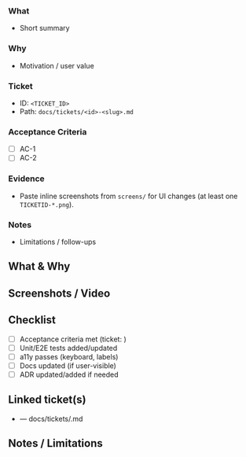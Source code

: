 ### What

- Short summary

### Why

- Motivation / user value

### Ticket

- ID: `<TICKET_ID>`
- Path: `docs/tickets/<id>-<slug>.md`

### Acceptance Criteria

- [ ] AC-1
- [ ] AC-2

### Evidence

- Paste inline screenshots from `screens/` for UI changes (at least one `TICKETID-*.png`).

### Notes

- Limitations / follow-ups

## What & Why

## Screenshots / Video

## Checklist
- [ ] Acceptance criteria met (ticket: <ID>)
- [ ] Unit/E2E tests added/updated
- [ ] a11y passes (keyboard, labels)
- [ ] Docs updated (if user-visible)
- [ ] ADR updated/added if needed

## Linked ticket(s)
- <ID> — docs/tickets/<file>.md

## Notes / Limitations


